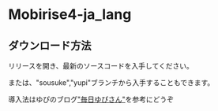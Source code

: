 # Mobirise4-ja_lang

## ダウンロード方法

リリースを開き、最新のソースコードを入手してください。

または、"sousuke","yupi"ブランチから入手することもできます。

導入法はゆぴのブログ["毎日ゆぴさん"](https://akari.fiid.net/blog/top)を参考にどうぞ
